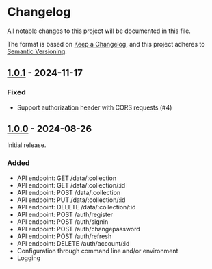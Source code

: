 # Changelog

All notable changes to this project will be documented in this file.

The format is based on [Keep a Changelog](https://keepachangelog.com/en/1.1.0/),
and this project adheres to [Semantic Versioning](https://semver.org/spec/v2.0.0.html).

## [1.0.1](https://github.com/BBBaden/json-backend/releases/tag/v1.0.1) - 2024-11-17

### Fixed

- Support authorization header with CORS requests (#4)

## [1.0.0](https://github.com/BBBaden/json-backend/releases/tag/v1.0.0) - 2024-08-26

Initial release.

### Added

- API endpoint: GET /data/:collection
- API endpoint: GET /data/:collection/:id
- API endpoint: POST /data/:collection
- API endpoint: PUT /data/:collection/:id
- API endpoint: DELETE /data/:collection/:id
- API endpoint: POST /auth/register
- API endpoint: POST /auth/signin
- API endpoint: POST /auth/changepassword
- API endpoint: POST /auth/refresh
- API endpoint: DELETE /auth/account/:id
- Configuration through command line and/or environment
- Logging
